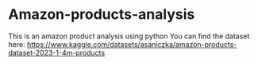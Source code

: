 # Amazon-products-analysis
This is an amazon product analysis using python
You can find the dataset here:
https://www.kaggle.com/datasets/asaniczka/amazon-products-dataset-2023-1-4m-products